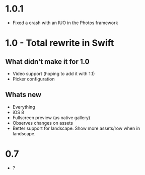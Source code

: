 # 1.0.1
* Fixed a crash with an IUO in the Photos framework

# 1.0 - Total rewrite in Swift
## What didn't make it for 1.0
* Video support (hoping to add it with 1.1)
* Picker configuration

## Whats new
* Everything
* iOS 8
* Fullscreen preview (as native gallery)
* Observes changes on assets
* Better support for landscape. Show more assets/row when in landscape.

# 0.7
* ?
